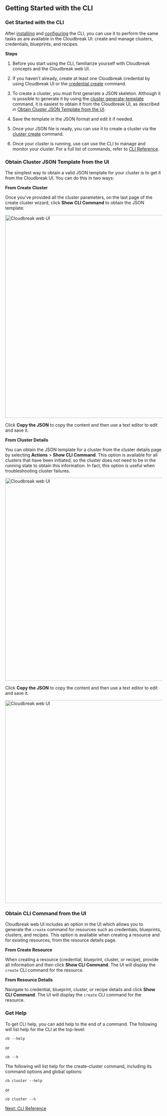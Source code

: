 
## Getting Started with the CLI   

### Get Started with the CLI 

After [installing](cli-install.md#install-the-cli) and [configuring](cli-install.md#configure-the-cli) the CLI, you can use it to perform the same tasks as are available in the Cloudbreak UI: create and manage clusters, credentials, blueprints, and recipes.

**Steps**

1. Before you start using the CLI, familiarize yourself with Cloudbreak concepts and the Cloudbreak web UI. 

2. If you haven't already, create at least one Cloudbreak credential by using Cloudbreak UI or the [credential create](cli-reference.md#credential-create) command. 

3. To create a cluster, you must first generate a JSON skeleton. Although it is possible to generate it by using the [cluster generate-template](cli-reference.md#cluster-generate-template) command, it is easiest to obtain it from the Cloudbreak UI, as described in [Obtain Cluster JSON Template from the UI](#obtain-cluster-json-template-from-the-ui).

4. Save the template in the JSON format and edit it if needed.

5. Once your JSON file is ready, you can use it to create a cluster via the [cluster create](cli-reference.md#cluster-create) command.

6. Once your cluster is running, use can use the CLI to manage and monitor your cluster. For a full list of commands, refer to [CLI Reference](cli-reference.md).    



### Obtain Cluster JSON Template from the UI

The simplest way to obtain a valid JSON template for your cluster is to get it from the Cloudbreak UI. You can do this in two ways:

**From Create Cluster**

Once you've provided all the cluster parameters, on the last page of the create cluster wizard, click **Show CLI Command** to obtain the JSON template:

<a href="../images/cli-json-create-cluster2.png" target="_blank" title="click to enlarge"><img src="../images/cli-json-create-cluster2.png" width="650" title="Cloudbreak web UI"></a>    

Click **Copy the JSON** to copy the content and then use a text editor to edit and save it. 


**From Cluster Details**

You can obtain the JSON template for a cluster from the cluster details page by selecting **Actions** > **Show CLI Command**. This option is available for all clusters that have been initiated, so the cluster does not need to be in the running state to obtain this information. In fact, this option is useful when troubleshooting cluster failures.  

<a href="../images/cli-json-details1.png" target="_blank" title="click to enlarge"><img src="../images/cli-json-details1.png" width="650" title="Cloudbreak web UI"></a>   

Click **Copy the JSON** to copy the content and then use a text editor to edit and save it. 

<a href="../images/cli-json-details2.png" target="_blank" title="click to enlarge"><img src="../images/cli-json-details2.png" width="650" title="Cloudbreak web UI"></a> 


### Obtain CLI Command from the UI

Cloudbreak web UI includes an option in the UI which allows you to generate the  `create` command for resources such as credentials, blueprints, clusters, and recipes. This option is available when creating a resource and for existing resources, from the resource details page.   

**From Create Resource**

When creating a resource (credential, blueprint, cluster, or recipe), provide all information and then click **Show CLI Command**. The UI will display the `create` CLI command for the resource.

**From Resource Details**

Navigate to credential, blueprint, cluster, or recipe details and  click **Show CLI Command**. The UI will display the `create` CLI command for the resource.


### Get Help

To get CLI help, you can add help to the end of a command. The following will list help for the CLI at the top-level:

<pre><small>cb --help</small></pre>

or 

<pre><small>cb --h</small></pre>

The following will list help for the create-cluster command, including its command options and global options:

<pre><small>cb cluster --help</small></pre>

or

<pre><small>cb cluster --h</small></pre> 



<div class="next">
<a href="../cli-reference/index.html">Next: CLI Reference</a>
</div>